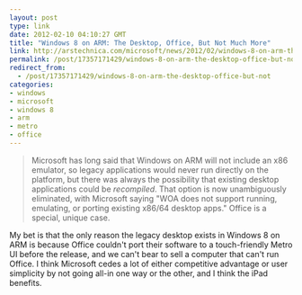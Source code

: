```yaml
---
layout: post
type: link
date: 2012-02-10 04:10:27 GMT
title: "Windows 8 on ARM: The Desktop, Office, But Not Much More"
link: http://arstechnica.com/microsoft/news/2012/02/windows-8-on-arm-the-desktop-is-there-sos-office-but-not-much-more.ars
permalink: /post/17357171429/windows-8-on-arm-the-desktop-office-but-not
redirect_from: 
  - /post/17357171429/windows-8-on-arm-the-desktop-office-but-not
categories:
- windows
- microsoft
- windows 8
- arm
- metro
- office
---
```

<blockquote>Microsoft has long said that Windows on ARM will not include an x86 emulator, so legacy applications would never run directly on the platform, but there was always the possibility that existing desktop applications could be <i>recompiled</i>. That option is now unambiguously eliminated, with Microsoft saying "WOA does not support running, emulating, or porting existing x86/64 desktop apps." Office is a special, unique case.</blockquote>
<p>My bet is that the only reason the legacy desktop exists in Windows 8 on ARM is because Office couldn't port their software to a touch-friendly Metro UI before the release, and we can't bear to sell a computer that can't run Office. I think Microsoft cedes a lot of either competitive advantage or user simplicity by not going all-in one way or the other, and I think the iPad benefits.</p>
